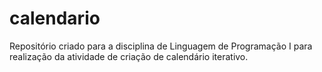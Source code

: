 # calendario
Repositório criado para a disciplina de Linguagem de Programação I para realização da atividade de criação de calendário iterativo.
